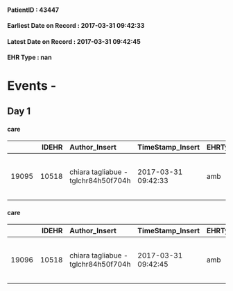 
#### PatientID : 43447
#### Earliest Date on Record : 2017-03-31 09:42:33
#### Latest Date on Record : 2017-03-31 09:42:45
#### EHR Type : nan

# Events - 

## Day 1

#### care
|       |   IDEHR | Author_Insert                       | TimeStamp_Insert    | EHRType   |   PatientID |   IDGESTIONE_AUSILI |   opt_annulla_consegna | dt_Ric_consegna     | opt_ausilio                                     |
|------:|--------:|:------------------------------------|:--------------------|:----------|------------:|--------------------:|-----------------------:|:--------------------|:------------------------------------------------|
| 19095 |   10518 | chiara tagliabue - tglchr84h50f704h | 2017-03-31 09:42:33 | amb       |       43447 |               19035 |                      0 | 2017-03-31 00:00:00 | electronic articulated bed with side rails # 14 |

#### care
|       |   IDEHR | Author_Insert                       | TimeStamp_Insert    | EHRType   |   PatientID |   IDGESTIONE_AUSILI |   opt_annulla_consegna | dt_Ric_consegna     | opt_ausilio                             |
|------:|--------:|:------------------------------------|:--------------------|:----------|------------:|--------------------:|-----------------------:|:--------------------|:----------------------------------------|
| 19096 |   10518 | chiara tagliabue - tglchr84h50f704h | 2017-03-31 09:42:45 | amb       |       43447 |               19036 |                      0 | 2017-03-31 00:00:00 | antid air mattress with compressor # 16 |


